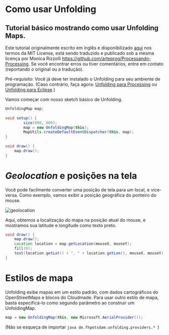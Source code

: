 # Como usar Unfolding

## Tutorial básico mostrando como usar Unfolding Maps.

Este tutorial originalmente escrito em inglês e disponibilizado [aqui](http://unfoldingmaps.org/tutorials/basic-how-to-use-unfolding) nos termos da MIT License, está sendo traduzido e publicado sob a mesma licença por Monica Rizzolli https://github.com/arteprog/Processando-Processing. Se você encontrar erros ou tiver comentários, entre em contato (reportando o original ou a tradução).

Pré-requisito: Você já deve ter instalado o Unfolding para seu ambiente de programação. (Caso contrário, faça agora: [Unfolding para Processing](http://unfoldingmaps.org/tutorials/getting-started-in-processing.html) ou [Unfolding para Eclipse](http://unfoldingmaps.org/tutorials/getting-started-in-eclipse.html).)

Vamos começar com nosso sketch básico de Unfolding.

```java
UnfoldingMap map;
 
void setup() {
        size(800, 600);
        map = new UnfoldingMap(this);
        MapUtils.createDefaultEventDispatcher(this, map);
}
 
void draw() {
    map.draw();
}
```

# *Geolocation* e posições na tela

Você pode facilmente converter uma posição de tela para um local, e vice-versa. Como exemplo, vamos exibir a posição geográfica do ponteiro do mouse.

![geolocation](https://github.com/arteprog/Processando-Processing/blob/master/tutoriais-PT/Unfolding-Maps/assets/imagens/mouse-geolocation.png?raw=true)

Aqui, obtemos a localização do mapa na posição atual do mouse, e mostramos sua latitude e longitude como texto preto.

```java
void draw() {
    map.draw();
    Location location = map.getLocation(mouseX, mouseY);
    fill(0);
    text(location.getLat() + ", " + location.getLon(), mouseX, mouseY);
}
```

# Estilos de mapa

Unfolding exibe mapas em um estilo padrão, com dados cartográficos do OpenStreetMaps e blocos do Cloudmade. Para usar outro estilo de mapa, basta especificá-lo como segundo parâmetro ao construir um UnfoldingMap.

```java
map = new UnfoldingMap(this, new Microsoft.AerialProvider());
```

(Não se esqueça de importar ```java de.fhpotsdam.unfolding.providers.* ```)

